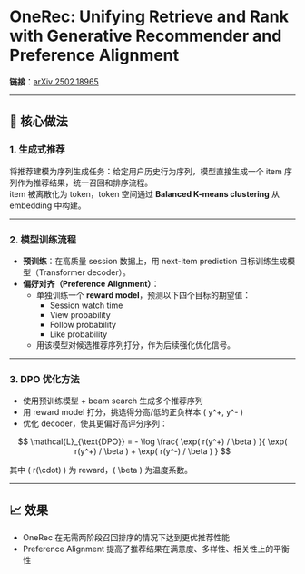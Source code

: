 # OneRec: Unifying Retrieve and Rank with Generative Recommender and Preference Alignment

**链接**：[arXiv 2502.18965](https://arxiv.org/abs/2502.18965)

---

## 🔑 核心做法

### 1. 生成式推荐

将推荐建模为序列生成任务：给定用户历史行为序列，模型直接生成一个 item 序列作为推荐结果，统一召回和排序流程。  
item 被离散化为 token，token 空间通过 **Balanced K-means clustering** 从 embedding 中构建。

---

### 2. 模型训练流程

- **预训练**：在高质量 session 数据上，用 next-item prediction 目标训练生成模型（Transformer decoder）。
- **偏好对齐（Preference Alignment）**：
  - 单独训练一个 **reward model**，预测以下四个目标的期望值：
    - Session watch time
    - View probability
    - Follow probability
    - Like probability
  - 用该模型对候选推荐序列打分，作为后续强化优化信号。

---

### 3. DPO 优化方法

- 使用预训练模型 + beam search 生成多个推荐序列
- 用 reward model 打分，挑选得分高/低的正负样本 \( y^+, y^- \)
- 优化 decoder，使其更偏好高评分序列：

$$
\mathcal{L}_{\text{DPO}} = - \log \frac{ \exp( r(y^+) / \beta ) }{ \exp( r(y^+) / \beta ) + \exp( r(y^-) / \beta ) }
$$

其中 \( r(\cdot) \) 为 reward，\( \beta \) 为温度系数。

---

## 📈 效果

- OneRec 在无需两阶段召回排序的情况下达到更优推荐性能
- Preference Alignment 提高了推荐结果在满意度、多样性、相关性上的平衡性
